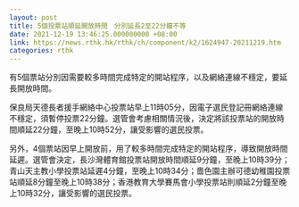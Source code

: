 ```yaml
---
layout: post
title: 5個投票站順延開放時間　分別延長2至22分鐘不等
date: 2021-12-19 13:46:25.000000000 +08:00
link: https://news.rthk.hk/rthk/ch/component/k2/1624947-20211219.htm
categories: rthk
---
```


有5個票站分別因需要較多時間完成特定的開站程序，以及網絡連線不穩定，要延長開放時間。

保良局天德長者援手網絡中心投票站早上11時05分，因電子選民登記冊網絡連線不穩定，須暫停投票22分鐘。選管會考慮相關情況後，決定將該投票站的開放時間順延22分鐘，至晚上10時52分，讓受影響的選民投票。

另外，4個票站因早上開放前，用了較多時間完成特定的開站程序，導致開放時間延遲。選管會決定，長沙灣體育館投票站開放時間順延9分鐘，至晚上10時39分；青山天主教小學投票站延遲4分鐘，至晚上10時34分；嗇色園主辦可德幼稚園投票站順延8分鐘至晚上10時38分；香港教育大學賽馬會小學投票站則順延2分鐘至晚上10時32分，讓受影響的選民投票。
